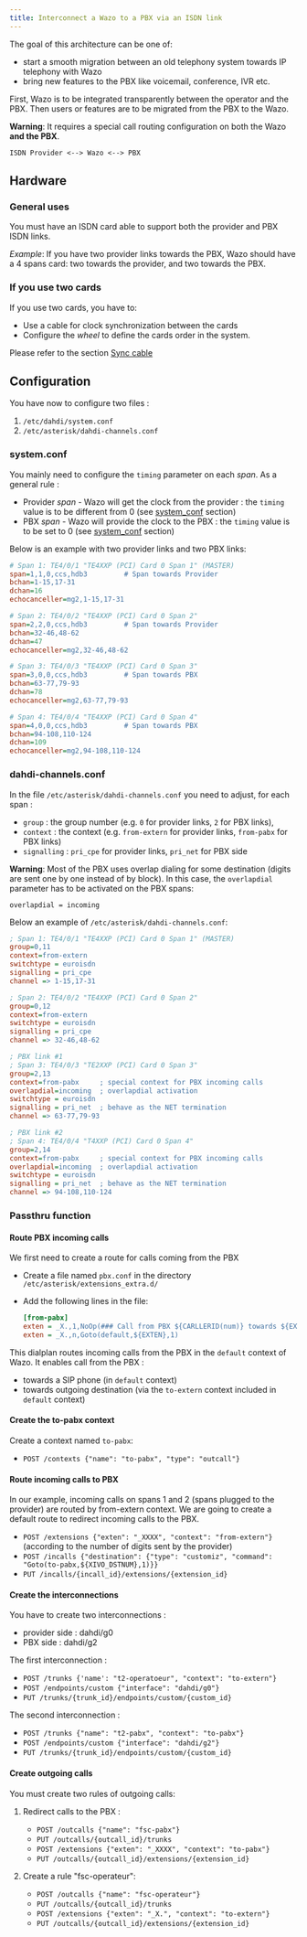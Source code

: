 ```yaml
---
title: Interconnect a Wazo to a PBX via an ISDN link
---
```


The goal of this architecture can be one of:

- start a smooth migration between an old telephony system towards IP telephony with Wazo
- bring new features to the PBX like voicemail, conference, IVR etc.

First, Wazo is to be integrated transparently between the operator and the PBX. Then users or
features are to be migrated from the PBX to the Wazo.

**Warning**: It requires a special call routing configuration on both the Wazo **and the PBX**.

```ascii
ISDN Provider <--> Wazo <--> PBX
```

## Hardware

### General uses

You must have an ISDN card able to support both the provider and PBX ISDN links.

_Example_: If you have two provider links towards the PBX, Wazo should have a 4 spans card: two
towards the provider, and two towards the PBX.

### If you use two cards

If you use two cards, you have to:

- Use a cable for clock synchronization between the cards
- Configure the _wheel_ to define the cards order in the system.

Please refer to the section
[Sync cable](/uc-doc/administration/hardware/pri_configuration#sync-cable)

## Configuration

You have now to configure two files :

1.  `/etc/dahdi/system.conf`
2.  `/etc/asterisk/dahdi-channels.conf`

### system.conf

You mainly need to configure the `timing` parameter on each _span_. As a general rule :

- Provider _span_ - Wazo will get the clock from the provider : the `timing` value is to be
  different from 0 (see [system_conf](/uc-doc/administration/hardware) section)
- PBX _span_ - Wazo will provide the clock to the PBX : the `timing` value is to be set to 0 (see
  [system_conf](/uc-doc/administration/hardware) section)

Below is an example with two provider links and two PBX links:

```ini
# Span 1: TE4/0/1 "TE4XXP (PCI) Card 0 Span 1" (MASTER)
span=1,1,0,ccs,hdb3         # Span towards Provider
bchan=1-15,17-31
dchan=16
echocanceller=mg2,1-15,17-31

# Span 2: TE4/0/2 "TE4XXP (PCI) Card 0 Span 2"
span=2,2,0,ccs,hdb3         # Span towards Provider
bchan=32-46,48-62
dchan=47
echocanceller=mg2,32-46,48-62

# Span 3: TE4/0/3 "TE4XXP (PCI) Card 0 Span 3"
span=3,0,0,ccs,hdb3         # Span towards PBX
bchan=63-77,79-93
dchan=78
echocanceller=mg2,63-77,79-93

# Span 4: TE4/0/4 "TE4XXP (PCI) Card 0 Span 4"
span=4,0,0,ccs,hdb3         # Span towards PBX
bchan=94-108,110-124
dchan=109
echocanceller=mg2,94-108,110-124
```

### dahdi-channels.conf

In the file `/etc/asterisk/dahdi-channels.conf` you need to adjust,
for each span :

- `group` : the group number (e.g. `0` for provider links, `2` for PBX links),
- `context` : the context (e.g. `from-extern` for provider links, `from-pabx` for PBX links)
- `signalling` : `pri_cpe` for provider links, `pri_net` for PBX side

**Warning**: Most of the PBX uses overlap dialing for some destination (digits are sent one by one
instead of by block). In this case, the `overlapdial` parameter has to be activated on the PBX
spans:

```ascii
overlapdial = incoming
```

Below an example of `/etc/asterisk/dahdi-channels.conf`:

```ini
; Span 1: TE4/0/1 "TE4XXP (PCI) Card 0 Span 1" (MASTER)
group=0,11
context=from-extern
switchtype = euroisdn
signalling = pri_cpe
channel => 1-15,17-31

; Span 2: TE4/0/2 "TE4XXP (PCI) Card 0 Span 2"
group=0,12
context=from-extern
switchtype = euroisdn
signalling = pri_cpe
channel => 32-46,48-62

; PBX link #1
; Span 3: TE4/0/3 "TE2XXP (PCI) Card 0 Span 3"
group=2,13
context=from-pabx     ; special context for PBX incoming calls
overlapdial=incoming  ; overlapdial activation
switchtype = euroisdn
signalling = pri_net  ; behave as the NET termination
channel => 63-77,79-93

; PBX link #2
; Span 4: TE4/0/4 "T4XXP (PCI) Card 0 Span 4"
group=2,14
context=from-pabx     ; special context for PBX incoming calls
overlapdial=incoming  ; overlapdial activation
switchtype = euroisdn
signalling = pri_net  ; behave as the NET termination
channel => 94-108,110-124
```

### Passthru function

#### Route PBX incoming calls

We first need to create a route for calls coming from the PBX

- Create a file named `pbx.conf` in the directory `/etc/asterisk/extensions_extra.d/`
- Add the following lines in the file:

  ```ini
  [from-pabx]
  exten = _X.,1,NoOp(### Call from PBX ${CARLLERID(num)} towards ${EXTEN} ###)
  exten = _X.,n,Goto(default,${EXTEN},1)
  ```

This dialplan routes incoming calls from the PBX in the `default` context of Wazo. It enables call
from the PBX :

- towards a SIP phone (in `default` context)
- towards outgoing destination (via the `to-extern` context included in `default` context)

#### Create the to-pabx context

Create a context named `to-pabx`:

- `POST /contexts {"name": "to-pabx", "type": "outcall"}`

#### Route incoming calls to PBX

In our example, incoming calls on spans 1 and 2 (spans plugged to the provider) are routed by
from-extern context. We are going to create a default route to redirect incoming calls to the PBX.

- `POST /extensions {"exten": "_XXXX", "context": "from-extern"}` (according to the number of digits
  sent by the provider)
- `POST /incalls {"destination": {"type": "customiz", "command": "Goto(to-pabx,${XIVO_DSTNUM},1)}}`
- `PUT /incalls/{incall_id}/extensions/{extension_id}`

#### Create the interconnections

You have to create two interconnections :

- provider side : dahdi/g0
- PBX side : dahdi/g2

The first interconnection :

- `POST /trunks {'name': "t2-operatoeur", "context": "to-extern"}`
- `POST /endpoints/custom {"interface": "dahdi/g0"}`
- `PUT /trunks/{trunk_id}/endpoints/custom/{custom_id}`

The second interconnection :

- `POST /trunks {"name": "t2-pabx", "context": "to-pabx"}`
- `POST /endpoints/custom {"interface": "dahdi/g2"}`
- `PUT /trunks/{trunk_id}/endpoints/custom/{custom_id}`

#### Create outgoing calls

You must create two rules of outgoing calls:

1. Redirect calls to the PBX :

   - `POST /outcalls {"name": "fsc-pabx"}`
   - `PUT /outcalls/{outcall_id}/trunks`
   - `POST /extensions {"exten": "_XXXX", "context": "to-pabx"}`
   - `PUT /outcalls/{outcall_id}/extensions/{extension_id}`

2. Create a rule "fsc-operateur":

   - `POST /outcalls {"name": "fsc-operateur"}`
   - `PUT /outcalls/{outcall_id}/trunks`
   - `POST /extensions {"exten": "_X.", "context": "to-extern"}`
   - `PUT /outcalls/{outcall_id}/extensions/{extension_id}`
